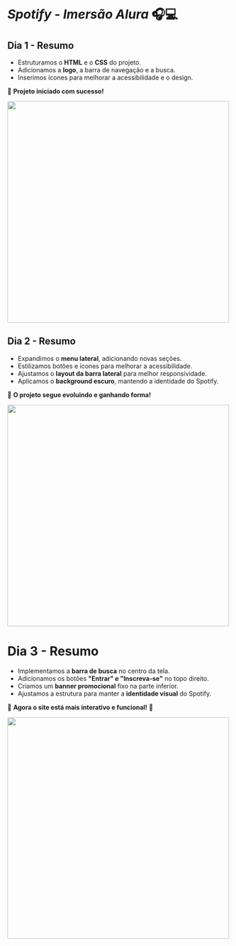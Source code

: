 
# _Spotify - Imersão Alura_ 🎧💻

## **Dia 1 - Resumo**
- Estruturamos o **HTML** e o **CSS** do projeto.
- Adicionamos a **logo**, a barra de navegação e a busca.
- Inserimos ícones para melhorar a acessibilidade e o design.

🚀 **Projeto iniciado com sucesso!**

<img src="https://github.com/user-attachments/assets/da7729d2-a300-4d5c-98d5-3ab3289fc1b9" width="500">

## **Dia 2 - Resumo**
- Expandimos o **menu lateral**, adicionando novas seções.
- Estilizamos botões e ícones para melhorar a acessibilidade.
- Ajustamos o **layout da barra lateral** para melhor responsividade.
- Aplicamos o **background escuro**, mantendo a identidade do Spotify.

🚀 **O projeto segue evoluindo e ganhando forma!**


<img src="https://github.com/user-attachments/assets/2f4e27a1-832e-40e7-bcfa-3a45cb491ff4" width="500">

# **Dia 3 - Resumo**  
- Implementamos a **barra de busca** no centro da tela.  
- Adicionamos os botões **"Entrar" e "Inscreva-se"** no topo direito.  
- Criamos um **banner promocional** fixo na parte inferior.  
- Ajustamos a estrutura para manter a **identidade visual** do Spotify.  

🎵 **Agora o site está mais interativo e funcional!** 🚀  

<img src="https://github.com/user-attachments/assets/33bdd970-caee-4f24-b763-fd385ade59b4" width="500">
